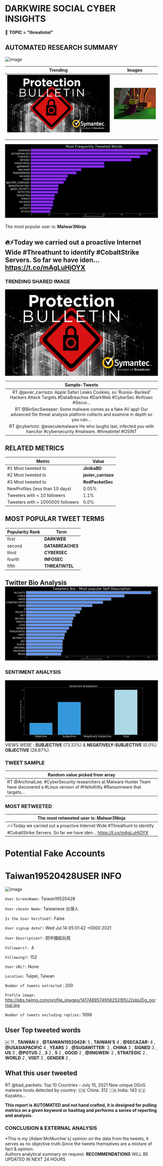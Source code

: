 # DARKWIRE SOCIAL CYBER INSIGHTS 
&#x1F34E; **TOPIC = "threatintel"**

## AUTOMATED RESEARCH SUMMARY
  ![image](darkLogo.png)   

|  Trending  |   Images | 
:-------------------------:|:-------------------------:
|  ![image](assets/threatintel/imageFile1.jpg)     <img width=200/> | ![image](assets/threatintel/imageFile2.jpg) <img width=200/> |   
 
 
![image](assets/threatintel/TWEETS.png)
<br></br>
The most popular user is: **Malwar3Ninja**  
 

## 🔥⚡Today we carried out a proactive Internet Wide #Threathunt to identify #CobaltStrike Servers. So far we have iden… https://t.co/mAgLuHjOYX 

  




### TRENDING SHARED IMAGE

![image](assets/threatintel/twitterPostedImage.png)



|                **Sample-Tweets**        |
| :-------------: |
| RT @javier_carriazo: Apple Safari Leaks Cookies, so ‘Russia-Backed’ Hackers Attack Targets #DataBreaches #DarkWeb #CyberSec #infosec #Secur… |
| RT @BinSecSweeper: Some malware comes as a fake AV app! Our advanced file threat analysis platform collects and examine in depth so you can… |
| RT @cybertotz: @executemalware He who laughs last, infected you with hancitor #cybersecurity #malware. #threatintel #OSINT |

## RELATED METRICS<br>
| Metric | Value |
| ------------- | ------------- |
| #1 Most tweeted to  | **JinibaBD** |
| #2 Most tweeted to  | **javier_carriazo** |
| #3 Most tweeted to  | **RedPacketSec** |
| NewProfiles (less than 10 days) | 0.05%  |
| Tweeters with < 10 followers  | 1.1%|
| Tweeters with > 1000000 followers  | 0.0%  |



## MOST POPULAR TWEET TERMS 


| Popularity Rank  | Term |
| ------------- | ------------- |
| first  | **DARKWEB**  |
| second  | **DATABREACHES**  |
| third  | **CYBERSEC** |
| fourth  | **INFOSEC**  |
| fifth  | **THREATINTEL**  |


## Twitter Bio Analysis![image](assets/threatintel/BIO.png)
### SENTIMENT ANALYSIS
![image](assets/threatintel/sentiment.png)
VIEWS WERE : **SUBJECTIVE**  (73.33%) & **NEGATIVELY-SUBJECTIVE** (0.0%) **OBJECTIVE** (26.67%)

### TWEET SAMPLE 
| Random value picked from array |
| ------------- |
|RT @ArchinalLee: #CyberSecurity researchers at Malware Hunter Team have discovered a #Linux version of #HelloKitty #Ransomware that targets… |

### MOST RETWEETED 

| The most retweeted user is: **Malwar3Ninja**  |
| ------------- |
| 🔥⚡Today we carried out a proactive Internet Wide #Threathunt to identify #CobaltStrike Servers. So far we have iden… https://t.co/mAgLuHjOYX |

# Potential Fake Accounts
 
# Taiwan19520428USER INFO
![image](http://pbs.twimg.com/profile_images/1417489574956253195/J2sbIJDg_normal.jpg)
 
`User ScreenName:` Taiwan19520428 
 
`User chosen Name:` Taiwanese 台灣人 
 
`Is the User Verified?:` False 
 
`User signup date?:` Wed Jul 14 05:01:42 +0000 2021 
 
`User Description?:` 把中國給玩死 
 
`Followers?: `4 
 
`Following?:` 152 
 
`User URL?:` None 
 
`Location:` Taipei, Taiwan  
 
`Number of tweets extracted`  : 200 
 
`Profile image:` http://pbs.twimg.com/profile_images/1417489574956253195/J2sbIJDg_normal.jpg 
 
`Number of tweets excluding replies:` 1098 
 

 

 
## User Top tweeted words 
 
**￼** 11 , **TAIWAN** 8 , **@TAIWAN19520428:** 5 , **TAIWAN’S** 4 , **@SECAZAR:** 4 , **@USASIAPACIFIC** 4 , **YEARS** 3 , **@SUGAWITTER:** 3 , **CHINA** 3 , **SIGNED** 3 , **US** 3 , **@POTUS** 2 , **3** 2 , **5** 2 , **GOOD** 2 , **@IINGWEN:** 2 , **STRATEGIC** 2 , **WORLD** 2 , **VISIT** 2 , **GENDER** 2 , 
 
## What this user tweeted
 
RT @bad_packets: Top 10 Countries – July 15, 2021
New unique DDoS malware hosts detected by country:
🇨🇳 China: 312
🇮🇳 India: 143
🇰🇿 Kazakhs…
 

<b> This report is AUTOMATED and not hand crafted, it is designed for pulling metrics on a given keyword or hashtag and performs a series of reporting and analysis.</b>  
### CONCLUSION & EXTERNAL ANALYSIS

*This is my [Adam McMurchie`s] opinion on the data from the tweets, it serves as no objective truth.Since the tweets themselves are a mixture of fact & opinion.<br>
Authors analytical summary on request.
**RECOMMENDATIONS** WILL BE UPDATED IN NEXT  24 HOURS <br>